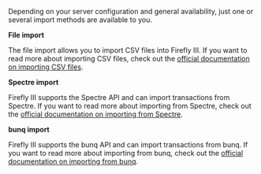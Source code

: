 Depending on your server configuration and general availability, just one or several import methods are available to you.

**File import**

The file import allows you to import CSV files into Firefly III. If you want to read more about importing CSV files, check out the [official documentation on importing CSV files](https://docs.firefly-iii.org/importing-data/csv).

**Spectre import**

Firefly III supports the Spectre API and can import transactions from Spectre. If you want to read more about importing from Spectre, check out the [official documentation on importing from Spectre](https://docs.firefly-iii.org/importing-data/spectre).

**bunq import**

Firefly III supports the bunq API and can import transactions from bunq. If you want to read more about importing from bunq, check out the [official documentation on importing from bunq](https://docs.firefly-iii.org/importing-data/bunq).
